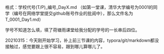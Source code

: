 格式：学校代号(T/P)_编号_DayX.md （如第一堂课，清华大学编号为0001的同学（编号在网络学堂提交github账号作业的批阅中），那么文件名为T_0001_Day1.md）

学号不知道怎么填，填了荷塘雨课堂给我分配的学号的一长串后四位。

20210315：今天刚开始学习，补上前三节课的内容，typora/git/markdown都没接触过，感觉要跟上很不容易，跟到哪儿算哪儿了。



